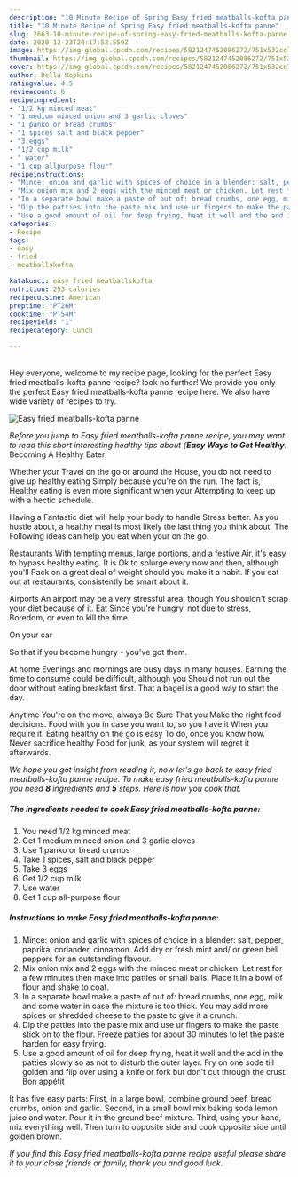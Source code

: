 ```yaml
---
description: "10 Minute Recipe of Spring Easy fried meatballs-kofta panne"
title: "10 Minute Recipe of Spring Easy fried meatballs-kofta panne"
slug: 2663-10-minute-recipe-of-spring-easy-fried-meatballs-kofta-panne
date: 2020-12-23T20:17:52.559Z
image: https://img-global.cpcdn.com/recipes/5821247452086272/751x532cq70/easy-fried-meatballs-kofta-panne-recipe-main-photo.jpg
thumbnail: https://img-global.cpcdn.com/recipes/5821247452086272/751x532cq70/easy-fried-meatballs-kofta-panne-recipe-main-photo.jpg
cover: https://img-global.cpcdn.com/recipes/5821247452086272/751x532cq70/easy-fried-meatballs-kofta-panne-recipe-main-photo.jpg
author: Della Hopkins
ratingvalue: 4.5
reviewcount: 6
recipeingredient:
- "1/2 kg minced meat"
- "1 medium minced onion and 3 garlic cloves"
- "1 panko or bread crumbs"
- "1 spices salt and black pepper"
- "3 eggs"
- "1/2 cup milk"
- " water"
- "1 cup allpurpose flour"
recipeinstructions:
- "Mince: onion and garlic with spices of choice in a blender: salt, pepper,  paprika, coriander, cinnamon. Add dry or fresh mint and/ or green bell peppers for an outstanding flavour."
- "Mix onion mix and 2 eggs with the minced meat or chicken. Let rest for a few minutes then make into patties or small balls. Place it in a bowl of flour and shake to coat."
- "In a separate bowl make a paste of out of: bread crumbs, one egg, milk and some water in case the mixture is too thick. You may add more spices or shredded cheese to the paste to give it a crunch."
- "Dip the patties into the paste mix and use ur fingers to make the paste stick on to the flour. Freeze patties for about 30 minutes to let the paste harden for easy frying."
- "Use a good amount of oil for deep frying, heat it well and the add in the patties slowly so as not to disturb the outer layer. Fry on one sode till golden and flip over using a knife or fork but don&#39;t cut through the crust. Bon appétit"
categories:
- Recipe
tags:
- easy
- fried
- meatballskofta

katakunci: easy fried meatballskofta 
nutrition: 253 calories
recipecuisine: American
preptime: "PT26M"
cooktime: "PT54M"
recipeyield: "1"
recipecategory: Lunch

---
```

<br>
Hey everyone, welcome to my recipe page, looking for the perfect Easy fried meatballs-kofta panne recipe? look no further! We provide you only the perfect Easy fried meatballs-kofta panne recipe here. We also have wide variety of recipes to try.
<br>


![Easy fried meatballs-kofta panne](https://img-global.cpcdn.com/recipes/5821247452086272/751x532cq70/easy-fried-meatballs-kofta-panne-recipe-main-photo.jpg)

<i>Before you jump to Easy fried meatballs-kofta panne recipe, you may want to read this short interesting healthy tips about {<strong>Easy Ways to Get Healthy</strong>.</i>
Becoming A Healthy Eater

Whether your Travel on the go or around the
House, you do not need to give up healthy eating
Simply because you're on the run. The fact is,
Healthy eating is even more significant when your
Attempting to keep up with a hectic schedule.

Having a Fantastic diet will help your body to handle
Stress better. As you hustle about, a healthy meal
Is most likely the last thing you think about. The
Following ideas can help you eat when your on the go.

Restaurants
With tempting menus, large portions, and a festive
Air, it's easy to bypass healthy eating. It is 
Ok to splurge every now and then, although you'll
Pack on a great deal of weight should you make it a habit.
If you eat out at restaurants, consistently be smart
about it.

Airports
An airport may be a very stressful area, though 
You shouldn't scrap your diet because of it. Eat
Since you're hungry, not due to stress,
Boredom, or even to kill the time.

On your car

So that if you become hungry - you've got them.

At home
Evenings and mornings are busy days in many houses.
Earning the time to consume could be difficult, although you
Should not run out the door without eating breakfast
first. 
That a bagel is a good way to start the day.

Anytime You're on the move, always Be Sure That you
Make the right food decisions. 
Food with you in case you want to, so you have it
When you require it. Eating healthy on the go is easy
To do, once you know how. Never sacrifice healthy
Food for junk, as your system will regret it afterwards.


<i>We hope you got insight from reading it, now let's go back to easy fried meatballs-kofta panne recipe. To make easy fried meatballs-kofta panne you need <strong>8</strong> ingredients and <strong>5</strong> steps. Here is how you cook that.
</i>

##### The ingredients needed to cook Easy fried meatballs-kofta panne:

1. You need 1/2 kg minced meat
1. Get 1 medium minced onion and 3 garlic cloves
1. Use 1 panko or bread crumbs
1. Take 1 spices, salt and black pepper
1. Take 3 eggs
1. Get 1/2 cup milk
1. Use  water
1. Get 1 cup all-purpose flour


##### Instructions to make Easy fried meatballs-kofta panne:

1. Mince: onion and garlic with spices of choice in a blender: salt, pepper,  paprika, coriander, cinnamon. Add dry or fresh mint and/ or green bell peppers for an outstanding flavour.
1. Mix onion mix and 2 eggs with the minced meat or chicken. Let rest for a few minutes then make into patties or small balls. Place it in a bowl of flour and shake to coat.
1. In a separate bowl make a paste of out of: bread crumbs, one egg, milk and some water in case the mixture is too thick. You may add more spices or shredded cheese to the paste to give it a crunch.
1. Dip the patties into the paste mix and use ur fingers to make the paste stick on to the flour. Freeze patties for about 30 minutes to let the paste harden for easy frying.
1. Use a good amount of oil for deep frying, heat it well and the add in the patties slowly so as not to disturb the outer layer. Fry on one sode till golden and flip over using a knife or fork but don&#39;t cut through the crust. Bon appétit


It has five easy parts: First, in a large bowl, combine ground beef, bread crumbs, onion and garlic. Second, in a small bowl mix baking soda lemon juice and water. Pour it in the ground beef mixture. Third, using your hand, mix everything well. Then turn to opposite side and cook opposite side until golden brown. 

<i>If you find this Easy fried meatballs-kofta panne recipe useful please share it to your close friends or family, thank you and good luck.</i>
